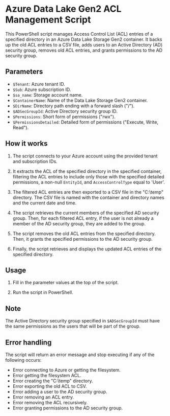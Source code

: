 # Azure Data Lake Gen2 ACL Management Script

This PowerShell script manages Access Control List (ACL) entries of a specified directory in an Azure Data Lake Storage Gen2 container. It backs up the old ACL entries to a CSV file, adds users to an Active Directory (AD) security group, removes old ACL entries, and grants permissions to the AD security group.

## Parameters

- `$Tenant`: Azure tenant ID.
- `$Sub`: Azure subscription ID.
- `$sa_name`: Storage account name.
- `$ContainerName`: Name of the Data Lake Storage Gen2 container.
- `$DirName`: Directory path ending with a forward slash ("/").
- `$ADSecGroupId`: Active Directory security group ID.
- `$Permissions`: Short form of permissions ("rwx").
- `$PermissionsDetailed`: Detailed form of permissions ("Execute, Write, Read").

## How it works

1. The script connects to your Azure account using the provided tenant and subscription IDs.

2. It extracts the ACL of the specified directory in the specified container, filtering the ACL entries to include only those with the specified detailed permissions, a non-null `EntityId`, and `AccessControlType` equal to 'User'.

3. The filtered ACL entries are then exported to a CSV file in the "C:\temp" directory. The CSV file is named with the container and directory names and the current date and time.

4. The script retrieves the current members of the specified AD security group. Then, for each filtered ACL entry, if the user is not already a member of the AD security group, they are added to the group.

5. The script removes the old ACL entries from the specified directory. Then, it grants the specified permissions to the AD security group.

6. Finally, the script retrieves and displays the updated ACL entries of the specified directory.

## Usage

1. Fill in the parameter values at the top of the script.

2. Run the script in PowerShell.

## Note

The Active Directory security group specified in `$ADSecGroupId` must have the same permissions as the users that will be part of the group.

## Error handling

The script will return an error message and stop executing if any of the following occurs:

- Error connecting to Azure or getting the filesystem.
- Error getting the filesystem ACL.
- Error creating the "C:\temp" directory.
- Error exporting the old ACL to CSV.
- Error adding a user to the AD security group.
- Error removing an ACL entry.
- Error removing the ACL recursively.
- Error granting permissions to the AD security group.

